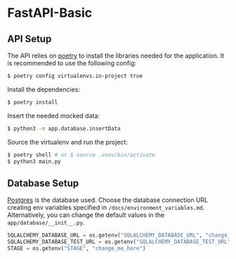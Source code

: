 # FastAPI-Basic
## API Setup
The API relies on [poetry](https://python-poetry.org/docs/) to install the libraries needed for the application. It is recommended to use the following config:

```bash
$ poetry config virtualenvs.in-project true
```

Install the dependencies:

```bash
$ poetry install
```

Insert the needed mocked data:

```bash
$ python3 -m app.database.insertData
```

Source the virtualenv and run the project:

```bash
$ poetry shell # or $ source .venv/bin/activate
$ python3 main.py
```
## Database Setup
[Postgres](https://www.postgresql.org/download/) is the database used. Choose the database connection URL creating env variables specified in `/docs/environment_variables.md`. Alternatively, you can change the default values in the `app/database/__init__.py`.

```python
SQLALCHEMY_DATABASE_URL = os.getenv("SQLALCHEMY_DATABASE_URL", "change_me_here")
SQLALCHEMY_DATABASE_TEST_URL = os.getenv("SQLALCHEMY_DATABASE_TEST_URL", "change_me_here")
STAGE = os.getenv("STAGE", "change_me_here")
```